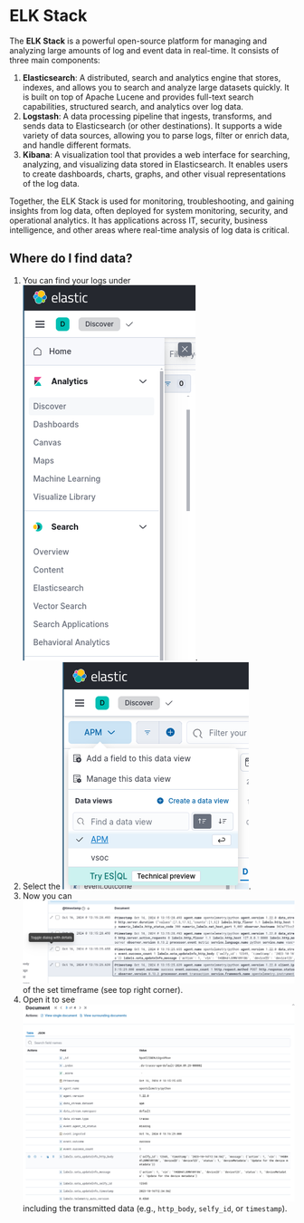 # ELK Stack

The **ELK Stack** is a powerful open-source platform for managing and analyzing large amounts of log and event data in real-time. It consists of three main components:

1. **Elasticsearch**: A distributed, search and analytics engine that stores, indexes, and allows you to search and analyze large datasets quickly. It is built on top of Apache Lucene and provides full-text search capabilities, structured search, and analytics over log data.
2. **Logstash**: A data processing pipeline that ingests, transforms, and sends data to Elasticsearch (or other destinations). It supports a wide variety of data sources, allowing you to parse logs, filter or enrich data, and handle different formats.
3. **Kibana**: A visualization tool that provides a web interface for searching, analyzing, and visualizing data stored in Elasticsearch. It enables users to create dashboards, charts, graphs, and other visual representations of the log data.

Together, the ELK Stack is used for monitoring, troubleshooting, and gaining insights from log data, often deployed for system monitoring, security, and operational analytics. It has applications across IT, security, business intelligence, and other areas where real-time analysis of log data is critical. 

## Where do I find data?

1. You can find your logs under !["Analytics > Discover"](./figures/elk1.png).
2. Select the ![APM index](./figures/elk2.png).
3. Now you can ![see the logs](./figures/elk3.png) of the set timeframe (see top right corner).
4. Open it to see ![all fields](./figures/elk4.png) including the transmitted data (e.g., `http_body`, `selfy_id`, or `timestamp`).
